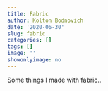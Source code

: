 ```yaml
---
title: Fabric
author: Kolton Bodnovich
date: '2020-06-30'
slug: fabric
categories: []
tags: []
image: ''
showonlyimage: no
---
```


Some things I made with fabric..